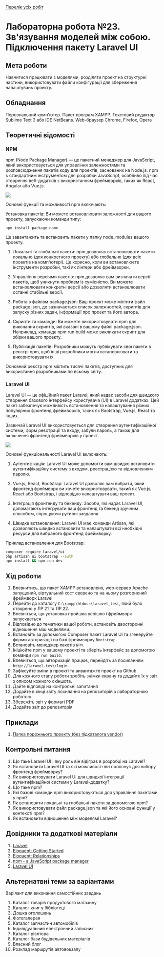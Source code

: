 [Перелік усіх робіт](README.md)

# Лабораторна робота №23. Зв'язування моделей між собою. Підключення пакету Laravel UI

## Мета роботи

Навчитися працювати з моделями, розділяти проєкт на структурні частини, використовувати файли конфігурації для збереження налаштувань проекту.

## Обладнання

Персональний комп'ютер. Пакет програм XAMPP. Текстовий редактор Sublime Text 3 або IDE NetBeans. Web-браузер Chrome, Firefox, Opera

## Теоретичні відомості


### NPM

npm (Node Package Manager) — це пакетний менеджер для JavaScript, який використовується для управління залежностями та розповсюдження пакетів коду для проектів, заснованих на Node.js. npm є стандартним інструментом для розробки JavaScript, особливо під час створення веб-додатків з використанням фреймворків, таких як React, Angular або Vue.js.

![](img/img/23-010.png)

Основні функції та можливості npm включають:

Установка пакетів:
Ви можете встановлювати залежності для вашого проекту, запускаючи команди типу:

```sh
npm install package-name
```

Це завантажить та встановить пакети у папку node_modules вашого проекту.

1. Локальні та глобальні пакети:
npm дозволяє встановлювати пакети локально (для конкретного проекту) або глобально (для всіх проектів на комп'ютері). Це корисно, коли ви встановлюєте інструменти розробки, такі як лінтери або фреймворки.

2. Управління версіями пакетів:
npm дозволяє вам визначати версії пакетів, щоб уникнути проблем із сумісністю. Ви можете встановлювати конкретні версії або дозволяти встановлювати останні стабільні версії.

3. Робота з файлом package.json:
Ваш проект може містити файл package.json, де зазначається список залежностей, скриптів для запуску різних задач, інформації про проект та його автора.

4. Скрипти та команди:
Ви можете використовувати npm для виконання скриптів, які вказані в вашому файлі package.json. Наприклад, команда npm run build може викликати скрипт для збірки вашого проекту.

5. Публікація пакетів:
Розробники можуть публікувати свої пакети в реєстрі npm, щоб інші розробники могли встановлювати та використовувати їх.

Основний реєстр npm містить тисячі пакетів, доступних для використання розробниками по всьому світу.


### Laravel UI

Laravel UI — це офіційний пакет Laravel, який надає засоби для швидкого створення базового інтерфейсу користувача (UI) в Laravel додатках. Цей пакет забезпечує можливість встановлення та налаштування різних популярних фронтенд фреймворків, таких як Bootstrap, Vue.js, React та інших.

Зазвичай Laravel UI використовується для створення аутентифікаційної системи, форм реєстрації та входу, забули пароль, а також для включення фронтенд фреймворків у проект.

![](img/img/23-020.png)

Основні функціональності Laravel UI включають:

1. Аутентифікація:
Laravel UI може допомогти вам швидко встановити аутентифікаційну систему з входом, реєстрацією та відновленням паролю.

2. Vue.js, React, Bootstrap:
Laravel UI дозволяє вам вибрати, який фронтенд фреймворк ви хочете використовувати, такий як Vue.js, React або Bootstrap, і відповідно налаштувати ваш проект.

3. Інтеграція фронтенду та бекенду:
Засоби, які надає Laravel UI, допомагають інтегрувати ваш фронтенд та бекенд зручним способом, спрощуючи рутинні завдання.

4. Швидке встановлення:
Laravel UI має команди Artisan, які дозволяють швидко встановити та налаштувати всі необхідні ресурси для вибраного фронтенд фреймворку.

Приклад встановлення для Bootstrap:

```sh
composer require laravel/ui
php artisan ui bootstrap --auth
npm install && npm run dev
```

## Хід роботи
1. Впевнитись, що пакет XAMPP встановлено, web-сервер Apache запущений, віртуальний хост сворено та на ньому розгорнений фреймворк Laravel
2. Перейти до каталогу `C:\xampp\htdocs\laravel_test`, який було створено у ЛР 21 та ЛР 22. 
3. Впевніться, що установка пройшла успішно і фреймворк запускається
4. Відповідно до тематики вашої роботи, встановіть двосторонні відношення міш моделями.
5.  Встановіть за допомогою Composer пакет Laravel UI та згенеруйте форми авторизації на базі фреймворку `Bootstrap`. 
6.  Встановіть менеджер пакетів `NPM`.
7.  Ініціюйте npm у вашому проєкті та зберіть інтерфейс за допомогою команди `npm run build`.
8.  Впевніться, що авторизація працює, перейдіть за посиланням `http://laravel.test/login`.
9.  Зафіксуйте зміни в проєкті та аивантажте проєкт на Github.
10. Для кожного етапу роботи зробіть знімки екрану та додайте їх у звіт з описом кожного скіншота.
11. Дайте відповіді на контрольні запитання
12. Додайте в кінці звіту посилання на репозиторій з лабораторною роботою
13. Збережіть звіт у форматі PDF
14. Додайте звіт до репозиторія

## Приклади

1. [Папка порожнього проекту (без підкаталога vendor)](src/lab-21/)


## Контрольні питання

1. Що таке Laravel UI і яку роль він відіграє в розробці на Laravel?
2. Як встановити Laravel UI та які можливості він пропонує для вибору фронтенд фреймворку?
3. Як використовувати Laravel UI для швидкої інтеграції аутентифікаційної системи у Laravel-додатку?
4. Що таке npm?
5. Які базові команди npm використовуються для управління пакетами у npm?
6. Як встановити локальні та глобальні пакети за допомогою npm?
7. Як використовувати файл package.json та які його основні функції у контексті npm?
8. Як встановити відношення між моделямі Laravel?


## Довідники та додаткові матеріали

1. [Laravel](https://laravel.com/)
2. [Eloquent: Getting Started](https://laravel.com/docs/10.x/eloquent)
3. [Eloquent: Relationships](https://laravel.com/docs/10.x/eloquent-relationships)
4. [npm - a JavaScript package manager](https://www.npmjs.com/package/npm)
5. [Laravel UI](https://github.com/laravel/ui)


## Альтернатвні теми за варіантами

Варіяант для виконання самостійних завдань

1. Каталог товарів продуктового магазину
2. Каталог книг у бібліотеці
3. Дошка оголошень
4. Фотогалерея
5. Каталог запчастин автомобілів
6. Індивідуальний електронний записник
7. Каталог рієлтора
8. Каталог бази будівельних матеріалів
9. Власний блог
10. Розклад маршрутів автовокзалу